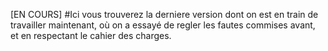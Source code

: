 [EN COURS]
#Ici vous trouverez la derniere version dont on est en train de travailler maintenant, où on a essayé de regler les fautes commises avant, et en respectant le cahier des charges.
